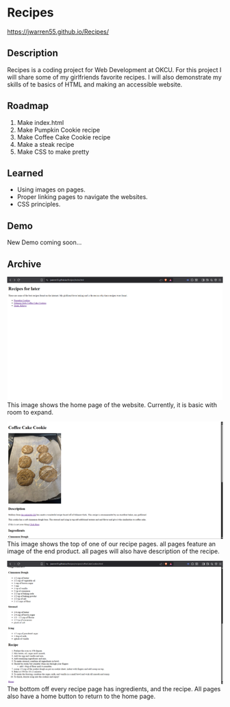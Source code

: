 # Recipes

https://jwarren55.github.io/Recipes/

## Description

Recipes is a coding project for Web Development at OKCU. For this project I will share some of my girlfriends favorite recipes. I will also demonstrate my skills of te basics of HTML and making an accessible website.

## Roadmap

1. Make index.html
2. Make Pumpkin Cookie recipe
3. Make Coffee Cake Cookie recipe
4. Make a steak recipe
5. Make CSS to make pretty

## Learned

- Using images on pages.
- Proper linking pages to navigate the websites. 
- CSS principles.

## Demo

New Demo coming soon...

## Archive
![Home page of the website](./media/demo/homePage1.png)
This image shows the home page of the website. Currently, it is basic with room to expand.

![top of the page of Coffee Cake Cookie recipe](./media/demo/coffeeCakeCookie1.png)
This image shows the top of one of our recipe pages. all pages feature an image of the end product. all pages will also have description of the recipe.

![bottom of the page of Coffee Cake Cookie recipe](./media/demo/coffeeCakeCookie2.png)
The bottom off every recipe page has ingredients, and the recipe. All pages also have a home button to return to the home page.
